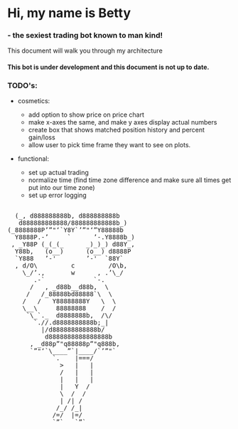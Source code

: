 # Hi, my name is Betty 
### - the sexiest trading bot known to man kind! 
This document will walk you through my architecture


#### This bot is under development and this document is not up to date. 

### TODO's:
+ cosmetics:
    + add option to show price on price chart
    + make x-axes the same, and make y axes display actual numbers
    + create box that shows matched position history and percent gain/loss
    + allow user to pick time frame they want to see on plots.
 
+ functional:
    + set up actual trading
    + normalize time (find time zone difference and make sure all times get put into our time zone)
    + set up error logging
    

<pre>

  (_, d888888888b, d888888888b
   d888888888888/888888888888b_)
(_8888888P’”"‘`Y8Y`’”"‘”Y88888b
  Y8888P.-’     `      ’-.Y8888b_)
 , _Y88P (_(_(_      _)_)_) d88Y_,
  Y88b,   (o__)      (o__) d8888P
  `Y888   ’-'        ’-'  `88Y`
  , d/O\         c         /O\b,
    \_/’.,       w      , .’\_/
       .-`             `-.
      /   , _d88b__d88b,  \
     /   /_88888bd88888`\  \
    /   /   Y88888888Y   \  \
    \__\     88888888    /  /
     `\_`._  d8888888b,  /\/
       `.//.d8888888888b;_|
         |/d888888888888b/
          d8888888888888888b
      , _d88p”"q88888p”"q888b,
      `”"‘`\____”`|____/`’”"`
            `.    |===/
              >   |   |
              /   |   |
              |   |   |
              |   Y  /
              \  /  /
              | /| /
             /_/ /_|
            /=/  |=/
            `”`   `”`
</pre>
